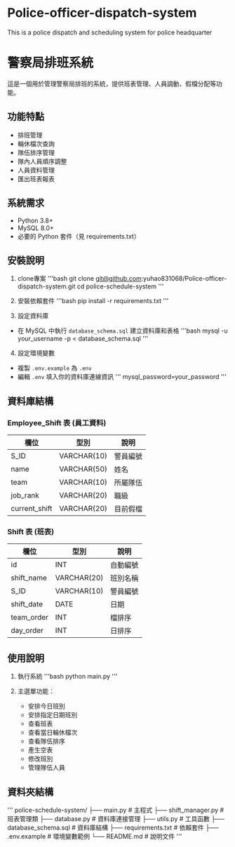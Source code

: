 # Police-officer-dispatch-system
This is a police dispatch and scheduling system for police headquarter

# 警察局排班系統

這是一個用於管理警察局排班的系統，提供班表管理、人員調動、假檔分配等功能。

## 功能特點

- 排班管理
- 輪休檔次查詢
- 隊伍排序管理
- 隊內人員順序調整
- 人員資料管理
- 匯出班表報表

## 系統需求

- Python 3.8+
- MySQL 8.0+
- 必要的 Python 套件（見 requirements.txt）

## 安裝說明

1. clone專案
'''bash
git clone git@github.com:yuhao831068/Police-officer-dispatch-system.git
cd police-schedule-system
'''

2. 安裝依賴套件
'''bash
pip install -r requirements.txt
'''

3. 設定資料庫
- 在 MySQL 中執行 `database_schema.sql` 建立資料庫和表格
'''bash
mysql -u your_username -p < database_schema.sql
'''

4. 設定環境變數
- 複製 `.env.example` 為 `.env`
- 編輯 `.env` 填入你的資料庫連線資訊
'''
mysql_password=your_password
'''

## 資料庫結構

### Employee_Shift 表 (員工資料)
| 欄位          | 型別         | 說明     |
|--------------|-------------|----------|
| S_ID         | VARCHAR(10) | 警員編號  |
| name         | VARCHAR(50) | 姓名     |
| team         | VARCHAR(10) | 所屬隊伍  |
| job_rank     | VARCHAR(20) | 職級     |
| current_shift| VARCHAR(20) | 目前假檔  |

### Shift 表 (班表)
| 欄位       | 型別         | 說明     |
|-----------|-------------|----------|
| id        | INT         | 自動編號  |
| shift_name| VARCHAR(20) | 班別名稱  |
| S_ID      | VARCHAR(10) | 警員編號  |
| shift_date| DATE        | 日期     |
| team_order| INT         | 檔排序   |
| day_order | INT         | 日排序   |

## 使用說明

1. 執行系統
'''bash
python main.py
'''

2. 主選單功能：
   - 安排今日班別
   - 安排指定日期班別
   - 查看班表
   - 查看當日輪休檔次
   - 查看隊伍排序
   - 產生空表
   - 修改班別
   - 管理隊伍人員

## 資料夾結構

'''
police-schedule-system/
├── main.py             # 主程式
├── shift_manager.py    # 班表管理類
├── database.py         # 資料庫連接管理
├── utils.py           # 工具函數
├── database_schema.sql # 資料庫結構
├── requirements.txt    # 依賴套件
├── .env.example       # 環境變數範例
└── README.md          # 說明文件
'''
